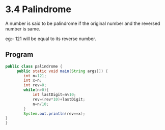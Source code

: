 # 3.4 Palindrome

A number is said to be palindrome if the original number and the reversed number is same.

eg:- 121 will be equal to its reverse number.

## Program
```java
public class palindrome {
     public static void main(String args[]) {
        int n=121;
        int x=n;
        int rev=0;
        while(n>0){
            int lastDigit=n%10;
            rev=(rev*10)+lastDigit;
            n=n/10;
        }
        System.out.println(rev==x);
}
}
```

